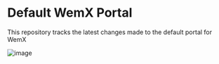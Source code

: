 # Default WemX Portal

This repository tracks the latest changes made to the default portal for WemX

![image](https://github.com/WemxPro/portal-default/assets/58806240/02a96798-141c-40e1-9d52-b8b76eb7a738)
